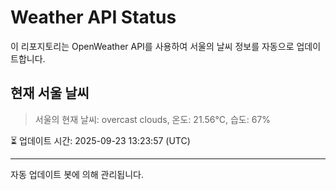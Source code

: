 
# Weather API Status

이 리포지토리는 OpenWeather API를 사용하여 서울의 날씨 정보를 자동으로 업데이트합니다.

## 현재 서울 날씨
> 서울의 현재 날씨: overcast clouds, 온도: 21.56°C, 습도: 67%

⏳ 업데이트 시간: 2025-09-23 13:23:57 (UTC)

---
자동 업데이트 봇에 의해 관리됩니다.
